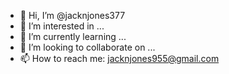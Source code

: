 - 👋 Hi, I’m @jacknjones377
- 👀 I’m interested in ...
- 🌱 I’m currently learning ...
- 💞️ I’m looking to collaborate on ...
- 📫 How to reach me: jacknjones955@gmail.com

<!---
jacknjones377/jacknjones377 is a ✨ special ✨ repository because its `README.md` (this file) appears on your GitHub profile.
You can click the Preview link to take a look at your changes.
--->
